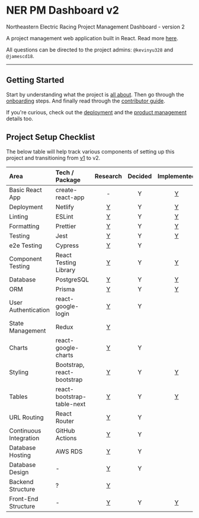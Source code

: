 # NER PM Dashboard v2

Northeastern Electric Racing Project Management Dashboard - version 2

A project management web application built in React.
Read more [here](https://github.com/Northeastern-Electric-Racing/PM-Dashboard-v2/blob/main/docs/About.md).

All questions can be directed to the project admins: `@kevinyu328` and `@jamescd18`.

---

## Getting Started

Start by understanding what the project is [all about](https://github.com/Northeastern-Electric-Racing/PM-Dashboard-v2/blob/main/docs/About.md).
Then go through the [onboarding](https://github.com/Northeastern-Electric-Racing/PM-Dashboard-v2/blob/main/docs/Onboarding.md) steps.
And finally read through the [contributor guide](https://github.com/Northeastern-Electric-Racing/PM-Dashboard-v2/blob/main/docs/ContributorGuide.md).

If you're curious, check out the [deployment](https://github.com/Northeastern-Electric-Racing/PM-Dashboard-v2/blob/main/docs/Deployment.md) and the [product management](https://github.com/Northeastern-Electric-Racing/PM-Dashboard-v2/blob/main/docs/ProductManagement.md) details too.

## Project Setup Checklist

The below table will help track various components of setting up this project and transitioning from [v1](https://github.com/Northeastern-Electric-Racing/PM-Dashboard-v1) to v2.

| Area                   | Tech / Package             |                                    Research                                    | Decided |                                                    Implemented                                                     |
| :--------------------- | :------------------------- | :----------------------------------------------------------------------------: | :-----: | :----------------------------------------------------------------------------------------------------------------: |
| Basic React App        | create-react-app           |                                       -                                        |    Y    | [Y](https://github.com/Northeastern-Electric-Racing/PM-Dashboard-v2/tree/6762c180ade9801712fac20f0bc1cc32d7176326) |
| Deployment             | Netlify                    | [Y](https://github.com/Northeastern-Electric-Racing/PM-Dashboard-v2/issues/1)  |    Y    | [Y](https://github.com/Northeastern-Electric-Racing/PM-Dashboard-v2/tree/8066a8e7ea9e8fe23b73753a4078f50490544b7f) |
| Linting                | ESLint                     | [Y](https://github.com/Northeastern-Electric-Racing/PM-Dashboard-v2/issues/6)  |    Y    |                    [Y](https://github.com/Northeastern-Electric-Racing/PM-Dashboard-v2/pull/45)                    |
| Formatting             | Prettier                   | [Y](https://github.com/Northeastern-Electric-Racing/PM-Dashboard-v2/issues/6)  |    Y    |                    [Y](https://github.com/Northeastern-Electric-Racing/PM-Dashboard-v2/pull/45)                    |
| Testing                | Jest                       | [Y](https://github.com/Northeastern-Electric-Racing/PM-Dashboard-v2/issues/7)  |    Y    | [Y](https://github.com/Northeastern-Electric-Racing/PM-Dashboard-v2/tree/6762c180ade9801712fac20f0bc1cc32d7176326) |
| e2e Testing            | Cypress                    | [Y](https://github.com/Northeastern-Electric-Racing/PM-Dashboard-v2/issues/5)  |    Y    |                                                                                                                    |
| Component Testing      | React Testing Library      | [Y](https://github.com/Northeastern-Electric-Racing/PM-Dashboard-v2/issues/16) |    Y    | [Y](https://github.com/Northeastern-Electric-Racing/PM-Dashboard-v2/tree/6762c180ade9801712fac20f0bc1cc32d7176326) |
| Database               | PostgreSQL                 | [Y](https://github.com/Northeastern-Electric-Racing/PM-Dashboard-v2/issues/4)  |    Y    |                    [Y](https://github.com/Northeastern-Electric-Racing/PM-Dashboard-v2/pull/41)                    |
| ORM                    | Prisma                     | [Y](https://github.com/Northeastern-Electric-Racing/PM-Dashboard-v2/issues/2)  |    Y    |                    [Y](https://github.com/Northeastern-Electric-Racing/PM-Dashboard-v2/pull/41)                    |
| User Authentication    | react-google-login         | [Y](https://github.com/Northeastern-Electric-Racing/PM-Dashboard-v2/issues/17) |    Y    |                                                                                                                    |
| State Management       | Redux                      | [Y](https://github.com/Northeastern-Electric-Racing/PM-Dashboard-v2/issues/18) |         |                                                                                                                    |
| Charts                 | react-google-charts        | [Y](https://github.com/Northeastern-Electric-Racing/PM-Dashboard-v2/issues/20) |    Y    |                                                                                                                    |
| Styling                | Bootstrap, react-bootstrap | [Y](https://github.com/Northeastern-Electric-Racing/PM-Dashboard-v2/issues/19) |    Y    |                    [Y](https://github.com/Northeastern-Electric-Racing/PM-Dashboard-v2/pull/74)                    |
| Tables                 | react-bootstrap-table-next | [Y](https://github.com/Northeastern-Electric-Racing/PM-Dashboard-v2/issues/19) |    Y    |                    [Y](https://github.com/Northeastern-Electric-Racing/PM-Dashboard-v2/pull/74)                    |
| URL Routing            | React Router               | [Y](https://github.com/Northeastern-Electric-Racing/PM-Dashboard-v2/issues/21) |    Y    |                                                                                                                    |
| Continuous Integration | GitHub Actions             | [Y](https://github.com/Northeastern-Electric-Racing/PM-Dashboard-v2/issues/22) |    Y    |                                                                                                                    |
| Database Hosting       | AWS RDS                    | [Y](https://github.com/Northeastern-Electric-Racing/PM-Dashboard-v2/issues/23) |    Y    |                                                                                                                    |
| Database Design        | -                          | [Y](https://github.com/Northeastern-Electric-Racing/PM-Dashboard-v2/issues/37) |    Y    |                                                                                                                    |
| Backend Structure      | ?                          | [Y](https://github.com/Northeastern-Electric-Racing/PM-Dashboard-v2/issues/14) |         |                                                                                                                    |
| Front-End Structure    | -                          | [Y](https://github.com/Northeastern-Electric-Racing/PM-Dashboard-v2/issues/47) |    Y    |                    [Y](https://github.com/Northeastern-Electric-Racing/PM-Dashboard-v2/pull/52)                    |
